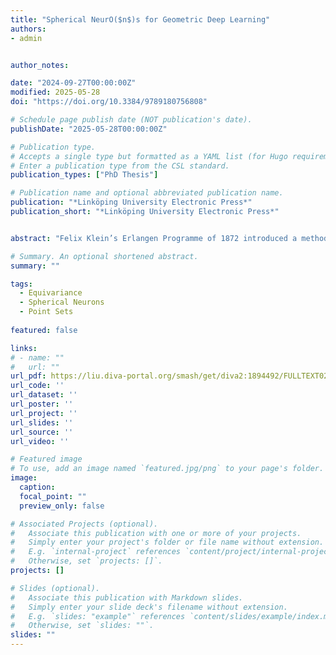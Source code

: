 ```yaml
---
title: "Spherical NeurO($n$)s for Geometric Deep Learning"
authors:
- admin


author_notes:

date: "2024-09-27T00:00:00Z"
modified: 2025-05-28
doi: "https://doi.org/10.3384/9789180756808"

# Schedule page publish date (NOT publication's date).
publishDate: "2025-05-28T00:00:00Z"

# Publication type.
# Accepts a single type but formatted as a YAML list (for Hugo requirements).
# Enter a publication type from the CSL standard.
publication_types: ["PhD Thesis"]

# Publication name and optional abbreviated publication name.
publication: "*Linköping University Electronic Press*"
publication_short: "*Linköping University Electronic Press*"


abstract: "Felix Klein’s Erlangen Programme of 1872 introduced a methodology to unify non-Euclidean geometries. Similarly, geometric deep learning (GDL) constitutes a unifying framework for various neural network architectures. GDL is built from the first principles of geometry—symmetry and scale separation—and enables tractable learning in high dimensions. Symmetries play a vital role in preserving structural information of geometric data and allow models (i.e., neural networks) to adjust to different geometric transformations.<br/><br/>In this context, spheres exhibit a maximal set of symmetries compared to other geometric entities in Euclidean space. The orthogonal group O(n) fully encapsulates the symmetry structure of an nD sphere, including both rotational and reflection symmetries. In this thesis, we focus on integrating these symmetries into a model as an inductive bias, which is a crucial requirement for addressing problems in 3D vision as well as in natural sciences and their related applications.<br/><br/>In Paper A, we focus on 3D geometry and use the symmetries of spheres as geometric entities to construct neurons with spherical decision surfaces—spherical neurons—using a conformal embedding of Euclidean space. We also demonstrate that spherical neuron activations are non-linear due to the inherent non-linearity of the input embedding, and thus, do not necessarily require an activation function. In addition, we show graphically, theoretically, and experimentally that spherical neuron activations are isometries in Euclidean space, which is a prerequisite for the equivariance contributions of our subsequent work.\n\n---\n\nIn Paper B, we closely examine the isometry property of the spherical neurons in the context of equivariance under 3D rotations (i.e., SO(3)-equivariance). Focusing on 3D in this work and based on a minimal set of four spherical neurons (one learned spherical decision surface and three copies), the centers of which are rotated into the corresponding vertices of a regular tetrahedron, we construct a spherical filter bank. We call it a steerable 3D spherical neuron because, as we verify later, it constitutes a steerable filter. Finally, we derive a 3D steerability constraint for a spherical neuron (i.e., a single spherical decision surface).\n\n---\n\nIn Paper C, we present a learnable point-cloud descriptor invariant under 3D rotations and reflections, i.e., the O(3) actions, utilizing the steerable 3D spherical neurons we introduced previously, as well as vector neurons from related work. Specifically, we propose an embedding of the 3D steerable neurons into 4D vector neurons, which leverages end-to-end training of the model. The resulting model, termed TetraSphere, sets a new state-of-the-art performance classifying randomly rotated real-world object scans. Thus, our results reveal the practical value of steerable 3D spherical neurons for learning in 3D Euclidean space.\n\n---\n\nIn Paper D, we generalize to nD the concepts we previously established in 3D, and propose O(n)-equivariant neurons with spherical decision surfaces, which we call Deep Equivariant Hyper-spheres. We demonstrate how to combine them in a network that directly operates on the basis of the input points and propose an invariant operator based on the relation between two points and a sphere, which as we show, turns out to be a Gram matrix.\n\n---\n\nIn summary, this thesis introduces techniques based on spherical neurons that enhance the GDL framework, with a specific focus on equivariant and invariant learning on point sets."

# Summary. An optional shortened abstract.
summary: ""

tags:
  - Equivariance
  - Spherical Neurons
  - Point Sets
  
featured: false

links:
# - name: ""
#   url: ""
url_pdf: https://liu.diva-portal.org/smash/get/diva2:1894492/FULLTEXT02.pdf
url_code: ''
url_dataset: ''
url_poster: ''
url_project: ''
url_slides: ''
url_source: ''
url_video: ''

# Featured image
# To use, add an image named `featured.jpg/png` to your page's folder. 
image:
  caption: 
  focal_point: ""
  preview_only: false

# Associated Projects (optional).
#   Associate this publication with one or more of your projects.
#   Simply enter your project's folder or file name without extension.
#   E.g. `internal-project` references `content/project/internal-project/index.md`.
#   Otherwise, set `projects: []`.
projects: []

# Slides (optional).
#   Associate this publication with Markdown slides.
#   Simply enter your slide deck's filename without extension.
#   E.g. `slides: "example"` references `content/slides/example/index.md`.
#   Otherwise, set `slides: ""`.
slides: ""
---
```


<!-- <p align="center">
<img src="thesis_cover.png" alt="Thesis Cover" style="max-width:50%; height:auto;" />
</p> -->

<style>
.page-header .featured-image img,
/* .article-container .featured-image img, */
div[class*="featured"] img {
  max-width: 50% !important;
  width: 50% !important;
  height: auto !important;
  display: block !important;
  margin: 0 auto !important;
}
</style>


<span style="display:none;"> Felix Klein’s Erlangen Programme of 1872 introduced a methodology to unify non-Euclidean geometries. Similarly, geometric deep learning (GDL) constitutes a unifying framework for various neural network architectures. GDL is built from the first principles of geometry—symmetry and scale separation—and enables tractable learning in high dimensions. Symmetries play a vital role in preserving structural information of geometric data and allow models (i.e., neural networks) to adjust to different geometric transformations.\n\nIn this context, spheres exhibit a maximal set of symmetries compared to other geometric entities in Euclidean space. The orthogonal group O(n) fully encapsulates the symmetry structure of an nD sphere, including both rotational and reflection symmetries. In this thesis, we focus on integrating these symmetries into a model as an inductive bias, which is a crucial requirement for addressing problems in 3D vision as well as in natural sciences and their related applications.\n\nIn Paper A, we focus on 3D geometry and use the symmetries of spheres as geometric entities to construct neurons with spherical decision surfaces—spherical neurons—using a conformal embedding of Euclidean space. We also demonstrate that spherical neuron activations are non-linear due to the inherent non-linearity of the input embedding, and thus, do not necessarily require an activation function. In addition, we show graphically, theoretically, and experimentally that spherical neuron activations are isometries in Euclidean space, which is a prerequisite for the equivariance contributions of our subsequent work.\n\nIn Paper B, we closely examine the isometry property of the spherical neurons in the context of equivariance under 3D rotations (i.e., SO(3)-equivariance). Focusing on 3D in this work and based on a minimal set of four spherical neurons (one learned spherical decision surface and three copies), the centers of which are rotated into the corresponding vertices of a regular tetrahedron, we construct a spherical filter bank. We call it a steerable 3D spherical neuron because, as we verify later, it constitutes a steerable filter. Finally, we derive a 3D steerability constraint for a spherical neuron (i.e., a single spherical decision surface).\n\nIn Paper C, we present a learnable point-cloud descriptor invariant under 3D rotations and reflections, i.e., the O(3) actions, utilizing the steerable 3D spherical neurons we introduced previously, as well as vector neurons from related work. Specifically, we propose an embedding of the 3D steerable neurons into 4D vector neurons, which leverages end-to-end training of the model. The resulting model, termed TetraSphere, sets a new state-of-the-art performance classifying randomly rotated real-world object scans. Thus, our results reveal the practical value of steerable 3D spherical neurons for learning in 3D Euclidean space.\n\nIn Paper D, we generalize to nD the concepts we previously established in 3D, and propose O(n)-equivariant neurons with spherical decision surfaces, which we call Deep Equivariant Hyper-spheres. We demonstrate how to combine them in a network that directly operates on the basis of the input points and propose an invariant operator based on the relation between two points and a sphere, which as we show, turns out to be a Gram matrix.\n\nIn summary, this thesis introduces techniques based on spherical neurons that enhance the GDL framework, with a specific focus on equivariant and invariant learning on point sets. </span>